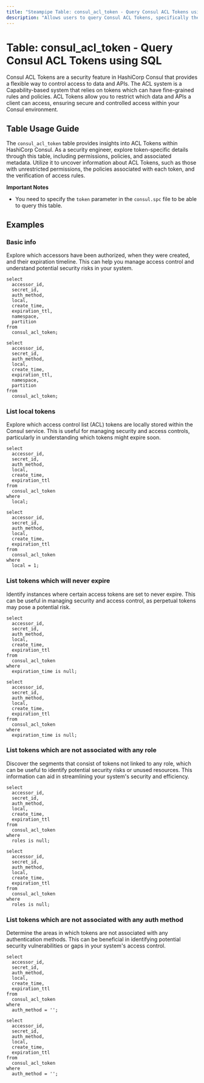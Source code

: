 ```yaml
---
title: "Steampipe Table: consul_acl_token - Query Consul ACL Tokens using SQL"
description: "Allows users to query Consul ACL Tokens, specifically the Access Control List (ACL) tokens, providing insights into security rules and permissions."
---
```


# Table: consul_acl_token - Query Consul ACL Tokens using SQL

Consul ACL Tokens are a security feature in HashiCorp Consul that provides a flexible way to control access to data and APIs. The ACL system is a Capability-based system that relies on tokens which can have fine-grained rules and policies. ACL Tokens allow you to restrict which data and APIs a client can access, ensuring secure and controlled access within your Consul environment.

## Table Usage Guide

The `consul_acl_token` table provides insights into ACL Tokens within HashiCorp Consul. As a security engineer, explore token-specific details through this table, including permissions, policies, and associated metadata. Utilize it to uncover information about ACL Tokens, such as those with unrestricted permissions, the policies associated with each token, and the verification of access rules.

**Important Notes**
- You need to specify the `token` parameter in the `consul.spc` file to be able to query this table.

## Examples

### Basic info
Explore which accessors have been authorized, when they were created, and their expiration timeline. This can help you manage access control and understand potential security risks in your system.

```sql+postgres
select
  accessor_id,
  secret_id,
  auth_method,
  local,
  create_time,
  expiration_ttl,
  namespace,
  partition
from
  consul_acl_token;
```

```sql+sqlite
select
  accessor_id,
  secret_id,
  auth_method,
  local,
  create_time,
  expiration_ttl,
  namespace,
  partition
from
  consul_acl_token;
```

### List local tokens
Explore which access control list (ACL) tokens are locally stored within the Consul service. This is useful for managing security and access controls, particularly in understanding which tokens might expire soon.

```sql+postgres
select
  accessor_id,
  secret_id,
  auth_method,
  local,
  create_time,
  expiration_ttl
from
  consul_acl_token
where
  local;
```

```sql+sqlite
select
  accessor_id,
  secret_id,
  auth_method,
  local,
  create_time,
  expiration_ttl
from
  consul_acl_token
where
  local = 1;
```

### List tokens which will never expire
Identify instances where certain access tokens are set to never expire. This can be useful in managing security and access control, as perpetual tokens may pose a potential risk.

```sql+postgres
select
  accessor_id,
  secret_id,
  auth_method,
  local,
  create_time,
  expiration_ttl
from
  consul_acl_token
where
  expiration_time is null;
```

```sql+sqlite
select
  accessor_id,
  secret_id,
  auth_method,
  local,
  create_time,
  expiration_ttl
from
  consul_acl_token
where
  expiration_time is null;
```

### List tokens which are not associated with any role
Discover the segments that consist of tokens not linked to any role, which can be useful to identify potential security risks or unused resources. This information can aid in streamlining your system's security and efficiency.

```sql+postgres
select
  accessor_id,
  secret_id,
  auth_method,
  local,
  create_time,
  expiration_ttl
from
  consul_acl_token
where
  roles is null;
```

```sql+sqlite
select
  accessor_id,
  secret_id,
  auth_method,
  local,
  create_time,
  expiration_ttl
from
  consul_acl_token
where
  roles is null;
```

### List tokens which are not associated with any auth method
Determine the areas in which tokens are not associated with any authentication methods. This can be beneficial in identifying potential security vulnerabilities or gaps in your system's access control.

```sql+postgres
select
  accessor_id,
  secret_id,
  auth_method,
  local,
  create_time,
  expiration_ttl
from
  consul_acl_token
where
  auth_method = '';
```

```sql+sqlite
select
  accessor_id,
  secret_id,
  auth_method,
  local,
  create_time,
  expiration_ttl
from
  consul_acl_token
where
  auth_method = '';
```